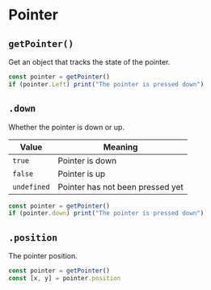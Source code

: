 # Pointer

## `getPointer()`

Get an object that tracks the state of the pointer.

```javascript
const pointer = getPointer()
if (pointer.Left) print("The pointer is pressed down")
```

## `.down`

Whether the pointer is down or up.

| Value       | Meaning                          |
| ----------- | -------------------------------- |
| `true`      | Pointer is down                  |
| `false`     | Pointer is up                    |
| `undefined` | Pointer has not been pressed yet |

```javascript
const pointer = getPointer()
if (pointer.down) print("The pointer is pressed down")
```

## `.position`

The pointer position.

```javascript
const pointer = getPointer()
const [x, y] = pointer.position
```
